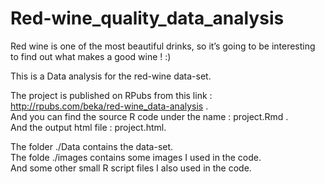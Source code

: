 # Red-wine_quality_data_analysis

Red wine is one of the most beautiful drinks, so it’s going to be interesting to find out what makes a good wine ! :)

This is a Data analysis for the red-wine data-set.  

The project is published on RPubs from this link : http://rpubs.com/beka/red-wine_data-analysis .  
And you can find the source R code under the name : project.Rmd .  
And the output html file : project.html.      
 
The folder ./Data contains the data-set.  
The folde ./images contains some images I used in the code.  
And some other small R script files I also used in the code.  
